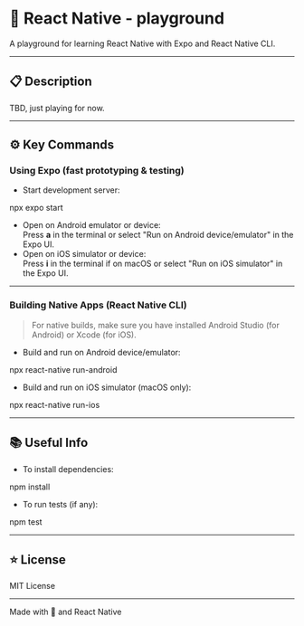 # 🧪 React Native - playground

A playground for learning React Native with Expo and React Native CLI.

---

## 📋 Description

TBD, just playing for now. 

---

## ⚙️ Key Commands

### Using Expo (fast prototyping & testing)

- Start development server:  

npx expo start

- Open on Android emulator or device:  
Press **a** in the terminal or select "Run on Android device/emulator" in the Expo UI.
- Open on iOS simulator or device:  
Press **i** in the terminal if on macOS or select "Run on iOS simulator" in the Expo UI.

---

### Building Native Apps (React Native CLI)

> For native builds, make sure you have installed Android Studio (for Android) or Xcode (for iOS).

- Build and run on Android device/emulator:  

npx react-native run-android

- Build and run on iOS simulator (macOS only):  

npx react-native run-ios


---

## 📚 Useful Info

- To install dependencies:  

npm install

- To run tests (if any):  

npm test


---

## ⭐ License

MIT License

---

Made with 💙 and React Native

